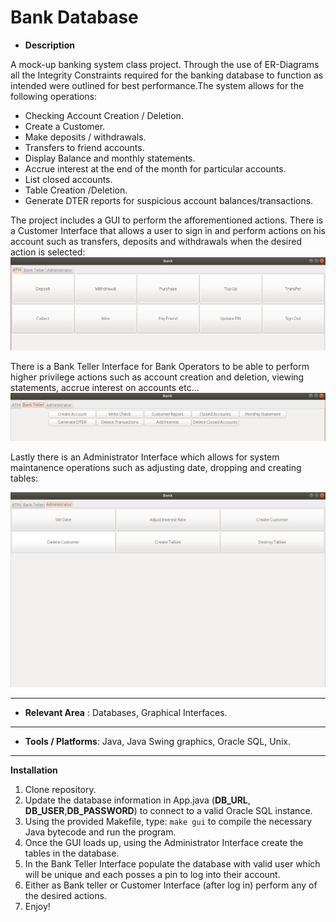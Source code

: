 # Bank Database


- **Description**

A mock-up banking system class project. Through the use of ER-Diagrams all the Integrity Constraints required for the banking database to function as intended were outlined for best performance.The system allows for the following operations:

* Checking Account Creation / Deletion.
* Create a Customer.
* Make deposits / withdrawals.
* Transfers to friend accounts.	
* Display Balance and monthly statements.
* Accrue interest at the end of the month for particular accounts.
* List closed accounts.
* Table Creation /Deletion.	
* Generate DTER reports for suspicious account balances/transactions.

The project includes a GUI to perform the afforementioned actions. There is a Customer Interface that allows a user to sign in and perform actions on his account such as transfers, deposits and withdrawals when the desired action is selected:
![Screenshot](bank-customer.png)

There is a Bank Teller Interface for Bank Operators to be able to perform higher privilege actions such as account creation and deletion, viewing statements, accrue interest on accounts etc...
![Screenshot](bank-system.png)

Lastly there is an Administrator Interface which allows for system maintanence operations such as adjusting date, dropping and creating tables:

![Screenshot](bank-administrator.png)
___
- **Relevant Area** : Databases, Graphical Interfaces.
___
- **Tools / Platforms**: Java, Java Swing graphics, Oracle SQL, Unix. 
___
**Installation**
1. Clone repository.
2. Update the database information in App.java (**DB_URL**, **DB_USER**,**DB_PASSWORD**) to connect to a valid Oracle SQL instance.
3. Using the provided Makefile, type: `make gui` to compile the necessary Java bytecode and run the program.
4. Once the GUI loads up, using the Administrator Interface create the tables in the database.
5. In the Bank Teller Interface populate the database with valid user which will be unique and each posses a pin to log into their account.
6. Either as Bank teller or Customer Interface (after log in) perform any of the desired actions.
7. Enjoy!

